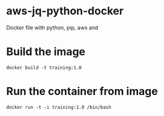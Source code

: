 # aws-jq-python-docker
Docker file with python, pip, aws and 

# Build the image
`docker build -t training:1.0`

# Run the container from image
`docker run -t -i training:1.0 /bin/bash`


